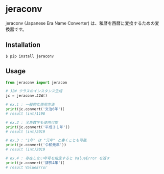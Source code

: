 # jeraconv
jeraconv (Japanese Era Name Converter) は、和暦を西暦に変換するための変換器です。

## Installation
```text
$ pip install jeraconv
```
## Usage
```python
from jeraconv import jeracon

# J2W クラスのインスタンス生成
jc = jeraconv.J2W()

# ex.1 : 一般的な使用方法
print(jc.convert('文治6年'))
# result (int)1190

# ex.2 : 全角数字も使用可能
print(jc.convert('平成３１年'))
# result (int)2019

# ex.3 : "1年" は "元年" と書くことも可能
print(jc.convert('令和元年'))
# result (int)2019

# ex.4 : 存在しない年号を指定すると ValueError を返す
print(jc.convert('牌孫4年'))
# result ValueError
```